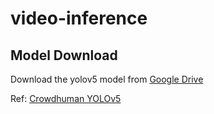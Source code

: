 # video-inference

## Model Download

Download the yolov5 model from [Google Drive](https://drive.google.com/file/d/1gglIwqxaH2iTvy6lZlXuAcMpd_U0GCUb/view)

Ref: [Crowdhuman YOLOv5](https://github.com/SibiAkkash/yolov5-crowdhuman?tab=readme-ov-file)
